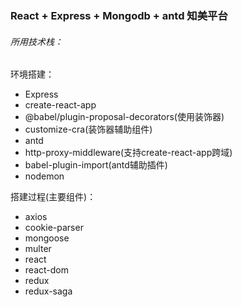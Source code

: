 ### **React + Express + Mongodb + antd 知美平台**

###### 所用技术栈：
环境搭建：<br/>
+ Express
+ create-react-app
+ @babel/plugin-proposal-decorators(使用装饰器)
+ customize-cra(装饰器辅助组件)
+ antd
+ http-proxy-middleware(支持create-react-app跨域)
+ babel-plugin-import(antd辅助插件)
+ nodemon

搭建过程(主要组件)：
+ axios
+ cookie-parser
+ mongoose
+ multer
+ react
+ react-dom
+ redux
+ redux-saga

  


